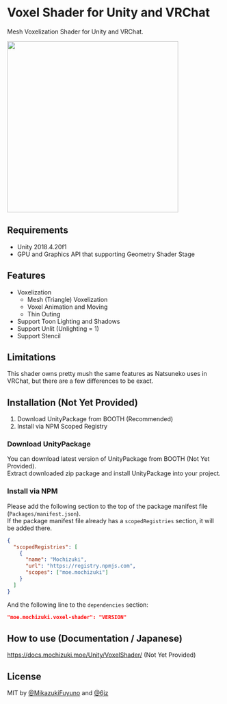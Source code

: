 # Voxel Shader for Unity and VRChat

Mesh Voxelization Shader for Unity and VRChat.

<img src="https://user-images.githubusercontent.com/10832834/94378296-5a1a5f80-0163-11eb-97e6-6018fc61cc7b.PNG" width="400px">

## Requirements

- Unity 2018.4.20f1
- GPU and Graphics API that supporting Geometry Shader Stage

## Features

- Voxelization
  - Mesh (Triangle) Voxelization
  - Voxel Animation and Moving
  - Thin Outing
- Support Toon Lighting and Shadows
- Support Unlit (Unlighting = 1)
- Support Stencil

## Limitations

This shader owns pretty mush the same features as Natsuneko uses in VRChat, but there are a few differences to be exact.

## Installation (Not Yet Provided)

1. Download UnityPackage from BOOTH (Recommended)
2. Install via NPM Scoped Registry

### Download UnityPackage

You can download latest version of UnityPackage from BOOTH (Not Yet Provided).  
Extract downloaded zip package and install UnityPackage into your project.

### Install via NPM

Please add the following section to the top of the package manifest file (`Packages/manifest.json`).  
If the package manifest file already has a `scopedRegistries` section, it will be added there.

```json
{
  "scopedRegistries": [
    {
      "name": "Mochizuki",
      "url": "https://registry.npmjs.com",
      "scopes": ["moe.mochizuki"]
    }
  ]
}
```

And the following line to the `dependencies` section:

```json
"moe.mochizuki.voxel-shader": "VERSION"
```

## How to use (Documentation / Japanese)

https://docs.mochizuki.moe/Unity/VoxelShader/ (Not Yet Provided)

## License

MIT by [@MikazukiFuyuno](https://twitter.com/MikazukiFuyuno) and [@6jz](https://twitter.com/6jz)
